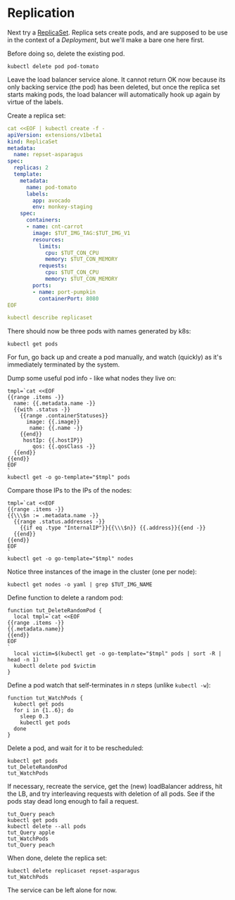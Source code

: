 # Replication

[ReplicaSet]: https://kubernetes.io/docs/concepts/workloads/controllers/replicaset

Next try a [ReplicaSet].  Replica sets create pods, and
are supposed to be use in the context of a
_Deployment_, but we'll make a bare one here first.

Before doing so, delete the existing pod.

<!-- @deletePod -->
```
kubectl delete pod pod-tomato
```

Leave the load balancer service alone.  It cannot return
OK now because its only backing service (the pod) has been
deleted, but once the replica set starts making pods,
the load balancer will automatically hook up again by
virtue of the labels.

Create a replica set:

<!-- @createReplicaSet -->
```yaml
cat <<EOF | kubectl create -f -
apiVersion: extensions/v1beta1
kind: ReplicaSet
metadata:
  name: repset-asparagus
spec:
  replicas: 2
  template:
    metadata:
      name: pod-tomato
      labels:
        app: avocado
        env: monkey-staging
    spec:
      containers:
      - name: cnt-carrot
        image: $TUT_IMG_TAG:$TUT_IMG_V1
        resources:
          limits:
            cpu: $TUT_CON_CPU
            memory: $TUT_CON_MEMORY
          requests:
            cpu: $TUT_CON_CPU
            memory: $TUT_CON_MEMORY
        ports:
        - name: port-pumpkin
          containerPort: 8080
EOF
```

<!-- @describeReplicaSet -->
```yaml
kubectl describe replicaset
```

There should now be three pods with names generated by
k8s:

<!-- @getPods -->
```
kubectl get pods
```

For fun, go back up and create a pod manually, and
watch (quickly) as it's immediately terminated
by the system.

Dump some useful pod info - like what nodes they live on:

<!-- @getPodDetails -->
```
tmpl=`cat <<EOF
{{range .items -}}
  name: {{.metadata.name -}}
  {{with .status -}}
    {{range .containerStatuses}}
      image: {{.image}}
       name: {{.name -}}
    {{end}}
     hostIp: {{.hostIP}}
        qos: {{.qosClass -}}
  {{end}}
{{end}}
EOF
`
kubectl get -o go-template="$tmpl" pods
```

Compare those IPs to the IPs of the nodes:

<!-- @detailTheNodes -->
```
tmpl=`cat <<EOF
{{range .items -}}
{{\\\$n := .metadata.name -}}
  {{range .status.addresses -}}
    {{if eq .type "InternalIP"}}{{\\\$n}} {{.address}}{{end -}}
  {{end}}
{{end}}
EOF
`
kubectl get -o go-template="$tmpl" nodes
```

Notice three instances of the image in the cluster
(one per node):

<!-- @grepNodesForProgram -->
```
kubectl get nodes -o yaml | grep $TUT_IMG_NAME
```

Define function to delete a random pod:

<!-- @defineFunctionToDeleteRandomPod -->
```
function tut_DeleteRandomPod {
  local tmpl=`cat <<EOF
{{range .items -}}
{{.metadata.name}}
{{end}}
EOF
`
  local victim=$(kubectl get -o go-template="$tmpl" pods | sort -R | head -n 1)
  kubectl delete pod $victim
}
```

Define a pod watch that self-terminates in _n_ steps
(unlike `kubectl -w`):

<!-- @defineFunctionToWatchPods -->
```
function tut_WatchPods {
  kubectl get pods
  for i in {1..6}; do
    sleep 0.3
    kubectl get pods
  done
}
```

Delete a pod, and wait for it to be rescheduled:

<!-- @deleteRandomPod -->
```
kubectl get pods
tut_DeleteRandomPod
tut_WatchPods
```

If necessary, recreate the service, get
the (new) loadBalancer address, hit the LB, and try
interleaving requests with deletion of all pods.  See
if the pods stay dead long enough to fail a request.

<!-- @deleteAllPods -->
```
tut_Query peach
kubectl get pods
kubectl delete --all pods
tut_Query apple
tut_WatchPods
tut_Query peach
```

When done, delete the replica set:

<!-- @deleteReplicaSet -->
```
kubectl delete replicaset repset-asparagus
tut_WatchPods
```

The service can be left alone for now.
